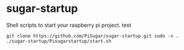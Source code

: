# sugar-startup
Shell scripts to start your raspberry pi project. 
test


`git clone https://github.com/PiSugar/sugar-startup.git
sudo -s . ./sugar-startup/Pisugarstartup/start.sh
`
